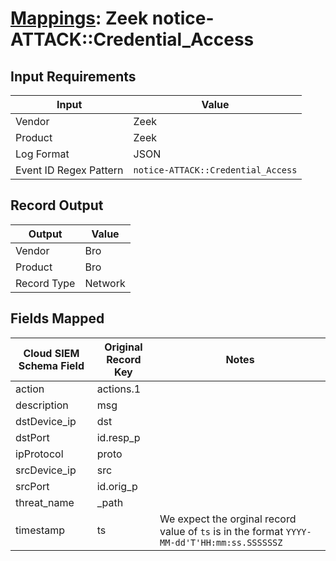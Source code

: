 # [Mappings](README.md): Zeek notice-ATTACK::Credential_Access

## Input Requirements

|Input|Value|
|-----|-----|
|Vendor|Zeek|
|Product|Zeek|
|Log Format|JSON|
|Event ID Regex Pattern|`notice-ATTACK::Credential_Access`|

## Record Output

|Output|Value|
|------|-----|
|Vendor|Bro|
|Product|Bro|
|Record Type|Network|

## Fields Mapped

|Cloud SIEM Schema Field|Original Record Key|Notes|
|-----------------------|-------------------|-----|
|action|actions.1||
|description|msg||
|dstDevice_ip|dst||
|dstPort|id.resp_p||
|ipProtocol|proto||
|srcDevice_ip|src||
|srcPort|id.orig_p||
|threat_name|_path||
|timestamp|ts|We expect the orginal record value of `ts` is in the format `YYYY-MM-dd'T'HH:mm:ss.SSSSSSZ`|

